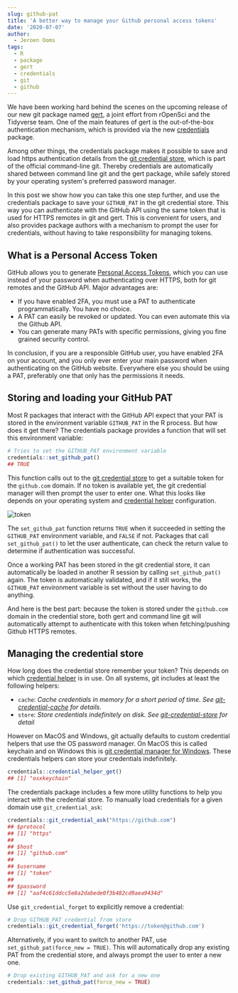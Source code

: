 ```yaml
---
slug: github-pat
title: 'A better way to manage your Github personal access tokens'
date: '2020-07-07'
author:
  - Jeroen Ooms
tags:
  - R
  - package
  - gert
  - credentials
  - git
  - github
---
```


We have been working hard behind the scenes on the upcoming release of our new git package named [gert](https://docs.ropensci.org/gert), a joint effort from rOpenSci and the Tidyverse team. One of the main features of gert is the out-of-the-box authentication mechanism, which is provided via the new [credentials](https://docs.ropensci.org/credentials/articles/intro.html) package.

Among other things, the credentials package makes it possible to save and load https authentication details from the [git credential store](https://git-scm.com/docs/git-credential-store), which is part of the official command-line git. Thereby credentials are automatically shared between command line git and the gert package, while safely stored by your operating system's preferred password manager.

In this post we show how you can take this one step further, and use the credentials package to save your `GITHUB_PAT` in the git credential store. This way you can authenticate with the GitHub API using the same token that is used for HTTPS remotes in git and gert. This is convenient for users, and also provides package authors with a mechanism to prompt the user for credentials, without having to take responsibility for managing tokens.


## What is a Personal Access Token

GitHub allows you to generate [Personal Access Tokens](https://github.com/settings/tokens), which you can use instead of your password when authenticating over HTTPS, both for git remotes and the GitHub API. Major advantages are:

 - If you have enabled 2FA, you must use a PAT to authenticate programmatically. You have no choice.
 - A PAT can easily be revoked or updated. You can even automate this via the Github API.
 - You can generate many PATs with specific permissions, giving you fine grained security control.

In conclusion, if you are a responsible GitHub user, you have enabled 2FA on your account, and you only ever enter your main password when authenticating on the GitHub website. Everywhere else you should be using a PAT, preferably one that only has the permissions it needs.

## Storing and loading your GitHub PAT

Most R packages that interact with the GitHub API expect that your PAT is stored in the environment variable `GITHUB_PAT` in the R process. But how does it get there? The credentials package provides a function that will set this environment variable:

```r
# Tries to set the GITHUB_PAT environment variable
credentials::set_github_pat()
## TRUE
```

This function calls out to the [git credential store](https://git-scm.com/docs/git-credential-store) to get a suitable token for the `github.com` domain. If no token is available yet, the git credential manager will then prompt the user to enter one. What this looks like depends on your operating system and [credential helper](https://git-scm.com/docs/gitcredentials) configuration.

![token](https://i.imgur.com/cnJcRmw.png)


The `set_github_pat` function returns `TRUE` when it succeeded in setting the `GITHUB_PAT` environment variable, and `FALSE` if not. Packages that call `set_github_pat()` to let the user authenticate, can check the return value to determine if authentication was successful.

Once a working PAT has been stored in the git credential store, it can automatically be loaded in another R session by calling `set_github_pat()` again. The token is automatically validated, and if it still works, the `GITHUB_PAT` environment variable is set without the user having to do anything.

And here is the best part: because the token is stored under the `github.com` domain in the credential store, both gert and command line git will automatically attempt to authenticate with this token when fetching/pushing Github HTTPS remotes.

## Managing the credential store

How long does the credential store remember your token? This depends on which [credential helper](https://git-scm.com/docs/gitcredentials) is in use. On all systems, git includes at least the following helpers:

- `cache`: *Cache credentials in memory for a short period of time. See [git-credential-cache](https://git-scm.com/docs/git-credential-cache) for details.*
- `store`: *Store credentials indefinitely on disk. See [git-credential-store](https://git-scm.com/docs/git-credential-store) for detail*

However on MacOS and Windows, git actually defaults to custom credential helpers that use the OS password manager. On MacOS this is called keychain and on Windows this is [git credential manager for Windows](https://github.com/microsoft/Git-Credential-Manager-for-Windows). These credentials helpers can store your credentials indefinitely.


```r
credentials::credential_helper_get()
## [1] "osxkeychain"
```

The credentials package includes a few more utility functions to help you interact with the credential store. To manually load credentials for a given domain use `git_credential_ask`:

```r
credentials::git_credential_ask("https://github.com")
## $protocol
## [1] "https"
## 
## $host
## [1] "github.com"
## 
## $username
## [1] "token"
## 
## $password
## [1] "aaf4c61ddcc5e8a2dabede0f3b482cd9aea9434d"
```

Use `git_credential_forget` to explicitly remove a credential:


```r
# Drop GITHUB_PAT credential from store
credentials::git_credential_forget('https://token@github.com')
```

Alternatively, if you want to switch to another PAT, use `set_github_pat(force_new = TRUE)`. This will automatically drop any existing PAT from the credential store, and always prompt the user to enter a new one.

```r
# Drop existing GITHUB_PAT and ask for a new one
credentials::set_github_pat(force_new = TRUE)
```

